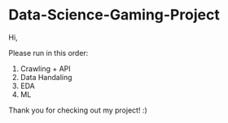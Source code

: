 # Data-Science-Gaming-Project


Hi, 

Please run in this order:
1. Crawling + API
2. Data Handaling 
3. EDA
4. ML

Thank you for checking out my project! :)

